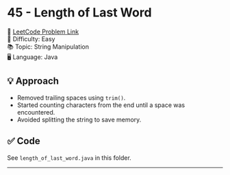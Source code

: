 # 45 - Length of Last Word

🔗 [LeetCode Problem Link](https://leetcode.com/problems/length-of-last-word/)  
📌 Difficulty: Easy  
📚 Topic: String Manipulation  
🖥️ Language: Java

## 💡 Approach
- Removed trailing spaces using `trim()`.
- Started counting characters from the end until a space was encountered.
- Avoided splitting the string to save memory.

## ✅ Code
See `length_of_last_word.java` in this folder.

---
